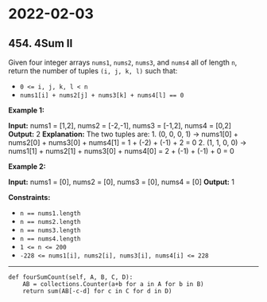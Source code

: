 # 2022-02-03

## 454. 4Sum II

Given four integer arrays `nums1`, `nums2`, `nums3`, and `nums4` all of length `n`, return the number of tuples `(i, j, k, l)` such that:

- `0 <= i, j, k, l < n`
- `nums1[i] + nums2[j] + nums3[k] + nums4[l] == 0`

**Example 1:**

**Input:** nums1 = \[1,2\], nums2 = \[-2,-1\], nums3 = \[-1,2\], nums4 = \[0,2\]
**Output:** 2
**Explanation:**
The two tuples are:
1\. (0, 0, 0, 1) -> nums1\[0\] + nums2\[0\] + nums3\[0\] + nums4\[1\] = 1 + (-2) + (-1) + 2 = 0
2\. (1, 1, 0, 0) -> nums1\[1\] + nums2\[1\] + nums3\[0\] + nums4\[0\] = 2 + (-1) + (-1) + 0 = 0

**Example 2:**

**Input:** nums1 = \[0\], nums2 = \[0\], nums3 = \[0\], nums4 = \[0\]
**Output:** 1

**Constraints:**

- `n == nums1.length`
- `n == nums2.length`
- `n == nums3.length`
- `n == nums4.length`
- `1 <= n <= 200`
- `-228 <= nums1[i], nums2[i], nums3[i], nums4[i] <= 228`

---

```py3
def fourSumCount(self, A, B, C, D):
    AB = collections.Counter(a+b for a in A for b in B)
    return sum(AB[-c-d] for c in C for d in D)
```
